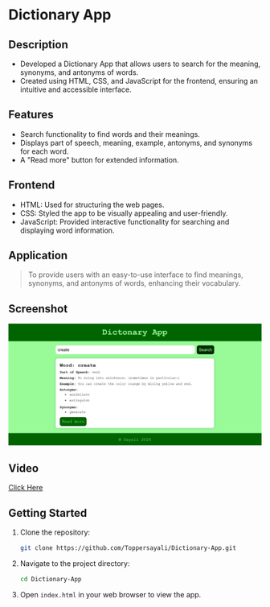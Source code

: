 # Dictionary App

## Description
- Developed a Dictionary App that allows users to search for the meaning, synonyms, and antonyms of words.
- Created using HTML, CSS, and JavaScript for the frontend, ensuring an intuitive and accessible interface.

## Features
- Search functionality to find words and their meanings.
- Displays part of speech, meaning, example, antonyms, and synonyms for each word.
- A "Read more" button for extended information.

## Frontend
- HTML: Used for structuring the web pages.
- CSS: Styled the app to be visually appealing and user-friendly.
- JavaScript: Provided interactive functionality for searching and displaying word information.

## Application
> To provide users with an easy-to-use interface to find meanings, synonyms, and antonyms of words, enhancing their vocabulary.

## Screenshot

![Screenshot](https://github.com/Toppersayali/Dictionary-App/blob/main/IMG-20240801-WA0003.jpg)

## Video

[Click Here](https://github.com/Toppersayali/Dictionary-App/raw/dictionary/VID-20240801-WA0004.mp4)

## Getting Started

1. Clone the repository:
    ```sh
    git clone https://github.com/Toppersayali/Dictionary-App.git
    ```

2. Navigate to the project directory:
    ```sh
    cd Dictionary-App
    ```

3. Open `index.html` in your web browser to view the app.
